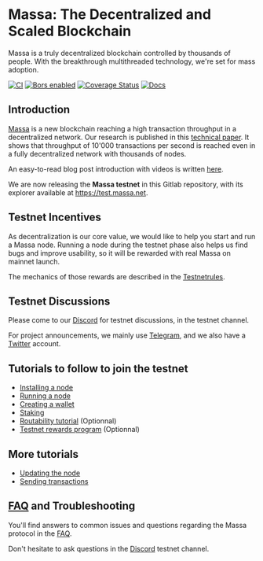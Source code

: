 # Massa: The Decentralized and Scaled Blockchain

Massa is a truly decentralized blockchain controlled by thousands of
people. With the breakthrough multithreaded technology, we're set for
mass adoption.

[![CI](https://github.com/massalabs/massa/actions/workflows/ci.yml/badge.svg?branch=main)](https://github.com/massalabs/massa/actions/workflows/ci.yml?query=branch%3Amain)
[![Bors enabled](https://bors.tech/images/badge_small.svg)](https://app.bors.tech/repositories/39543)
[![Coverage Status](https://coveralls.io/repos/github/massalabs/massa/badge.svg?branch=main)](https://coveralls.io/github/massalabs/massa?branch=main)
[![Docs](https://img.shields.io/static/v1?label=Docs&message=docs.massa.net&color=blue)](https://massalabs.github.io/massa/massa_node/)

## Introduction

[Massa](https://massa.net) is a new blockchain reaching a high
transaction throughput in a decentralized network. Our research is
published in this [technical paper](https://arxiv.org/pdf/1803.09029).
It shows that throughput of 10'000 transactions per second is reached
even in a fully decentralized network with thousands of nodes.

An easy-to-read blog post introduction with videos is written
[here](https://massa.net/blog/post/0/).

We are now releasing the **Massa testnet** in this Gitlab repository,
with its explorer available at <https://test.massa.net>.

## Testnet Incentives

As decentralization is our core value, we would like to help you start
and run a Massa node. Running a node during the testnet phase also helps
us find bugs and improve usability, so it will be rewarded with real
Massa on mainnet launch.

The mechanics of those rewards are described in the [Testnetrules](docs/testnet_rules.md).

## Testnet Discussions

Please come to our [Discord](https://discord.com/invite/massa) for
testnet discussions, in the testnet channel.

For project announcements, we mainly use
[Telegram](https://t.me/massanetwork), and we also have a [Twitter](https://twitter.com/MassaLabs) account.

## Tutorials to follow to join the testnet

-   [Installing a node](https://github.com/massalabs/massa/wiki/install)
-   [Running a node](https://github.com/massalabs/massa/wiki/run)
-   [Creating a wallet](https://github.com/massalabs/massa/wiki/wallet)
-   [Staking](https://github.com/massalabs/massa/wiki/staking)
-   [Routability tutorial](https://github.com/massalabs/massa/wiki/routability) (Optionnal)
-   [Testnet rewards program](https://github.com/massalabs/massa/wiki/testnet_rules) (Optionnal)

## More tutorials

-   [Updating the node](https://github.com/massalabs/massa/wiki/update)
-   [Sending transactions](https://github.com/massalabs/massa/wiki/transaction)

## [FAQ](https://github.com/massalabs/massa/wiki/faq) and Troubleshooting

You'll find answers to common issues and questions regarding the Massa
protocol in the [FAQ](https://github.com/massalabs/massa/wiki/faq).

Don't hesitate to ask questions in the
[Discord](https://discord.com/invite/massa) testnet channel.
